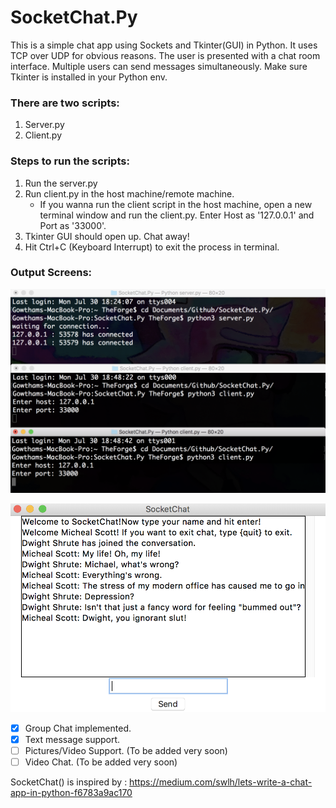# SocketChat.Py
This is a simple chat app using Sockets and Tkinter(GUI) in Python. It uses TCP over UDP for obvious reasons.
The user is presented with a chat room interface. Multiple users can send messages simultaneously.
Make sure Tkinter is installed in your Python env.

### There are two scripts:
1) Server.py
2) Client.py

### Steps to run the scripts:
1) Run the server.py
2) Run client.py in the host machine/remote machine.
   * If you wanna run the client script in the host machine, open a new terminal window and run the client.py. Enter Host as '127.0.0.1' and Port as '33000'.
3) Tkinter GUI should open up. Chat away!
4) Hit Ctrl+C (Keyboard Interrupt) to exit the process in terminal.
 
### Output Screens:

![Screen1](Screenshots/Screen%201.png)

![Screen2](Screenshots/Screen%202.png)
 
 - [x] Group Chat implemented.
 - [x] Text message support.
 - [ ] Pictures/Video Support. (To be added very soon)
 - [ ] Video Chat. (To be added very soon)
 
 SocketChat() is inspired by : https://medium.com/swlh/lets-write-a-chat-app-in-python-f6783a9ac170
